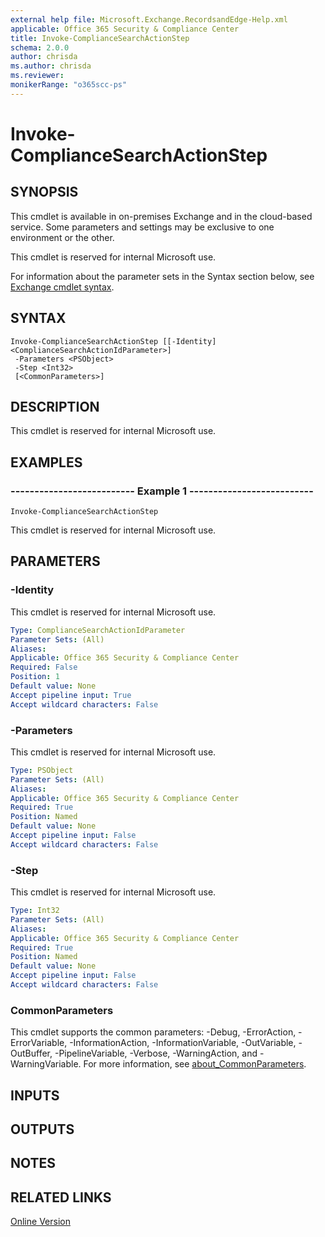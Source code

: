 ```yaml
---
external help file: Microsoft.Exchange.RecordsandEdge-Help.xml
applicable: Office 365 Security & Compliance Center
title: Invoke-ComplianceSearchActionStep
schema: 2.0.0
author: chrisda
ms.author: chrisda
ms.reviewer:
monikerRange: "o365scc-ps"
---
```


# Invoke-ComplianceSearchActionStep

## SYNOPSIS
This cmdlet is available in on-premises Exchange and in the cloud-based service. Some parameters and settings may be exclusive to one environment or the other.

This cmdlet is reserved for internal Microsoft use.

For information about the parameter sets in the Syntax section below, see [Exchange cmdlet syntax](https://docs.microsoft.com/powershell/exchange/exchange-server/exchange-cmdlet-syntax).

## SYNTAX

```
Invoke-ComplianceSearchActionStep [[-Identity] <ComplianceSearchActionIdParameter>]
 -Parameters <PSObject>
 -Step <Int32>
 [<CommonParameters>]
```

## DESCRIPTION
This cmdlet is reserved for internal Microsoft use.

## EXAMPLES

### -------------------------- Example 1 --------------------------
```
Invoke-ComplianceSearchActionStep
```

This cmdlet is reserved for internal Microsoft use.

## PARAMETERS

### -Identity
This cmdlet is reserved for internal Microsoft use.

```yaml
Type: ComplianceSearchActionIdParameter
Parameter Sets: (All)
Aliases:
Applicable: Office 365 Security & Compliance Center
Required: False
Position: 1
Default value: None
Accept pipeline input: True
Accept wildcard characters: False
```

### -Parameters
This cmdlet is reserved for internal Microsoft use.

```yaml
Type: PSObject
Parameter Sets: (All)
Aliases:
Applicable: Office 365 Security & Compliance Center
Required: True
Position: Named
Default value: None
Accept pipeline input: False
Accept wildcard characters: False
```

### -Step
This cmdlet is reserved for internal Microsoft use.

```yaml
Type: Int32
Parameter Sets: (All)
Aliases:
Applicable: Office 365 Security & Compliance Center
Required: True
Position: Named
Default value: None
Accept pipeline input: False
Accept wildcard characters: False
```

### CommonParameters
This cmdlet supports the common parameters: -Debug, -ErrorAction, -ErrorVariable, -InformationAction, -InformationVariable, -OutVariable, -OutBuffer, -PipelineVariable, -Verbose, -WarningAction, and -WarningVariable. For more information, see [about_CommonParameters](https://go.microsoft.com/fwlink/p/?LinkID=113216).

## INPUTS

###  

## OUTPUTS

###  

## NOTES

## RELATED LINKS

[Online Version](https://technet.microsoft.com/library/ec43ec77-ae00-4873-afb9-6ec17cb1b3f2.aspx)

